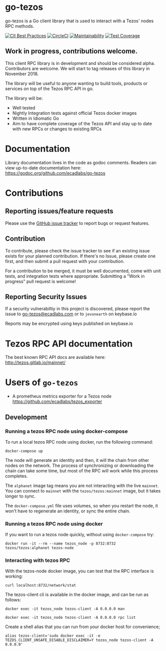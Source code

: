 # go-tezos

go-tezos is a Go client library that is used to interact with a Tezos' nodes
RPC methods.

[![CII Best Practices](https://bestpractices.coreinfrastructure.org/projects/2349/badge)](https://bestpractices.coreinfrastructure.org/projects/2349)
[![CircleCI](https://circleci.com/gh/ecadlabs/go-tezos/tree/master.svg?style=svg)](https://circleci.com/gh/ecadlabs/go-tezos/tree/master)
[![Maintainability](https://api.codeclimate.com/v1/badges/b4e610a400c496532cd3/maintainability)](https://codeclimate.com/github/ecadlabs/go-tezos/maintainability)
[![Test Coverage](https://api.codeclimate.com/v1/badges/b4e610a400c496532cd3/test_coverage)](https://codeclimate.com/github/ecadlabs/go-tezos/test_coverage)


## Work in progress, contributions welcome.

This client RPC library is in development and should be considered alpha.
Contributors are welcome. We will start to tag releases of this library in
November 2018.

The library will be useful to anyone wanting to build tools, products or
services on top of the Tezos RPC API in go.

The library will be:

* Well tested
* Nightly Integration tests against official Tezos docker images
* Written in Idiomatic Go
* Aim to have complete coverage of the Tezos API and stay up to date with new
  RPCs or changes to existing RPCs

# Documentation

Library documentation lives in the code as godoc comments. Readers can view
up-to-date documentation here: https://godoc.org/github.com/ecadlabs/go-tezos

# Contributions

## Reporting issues/feature requests

Please use the [GitHub issue
tracker](https://github.com/ecadlabs/go-tezos/issues) to report bugs or request
features.

## Contribution

To contribute, please check the issue tracker to see if an existing issue
exists for your planned contribution. If there's no Issue, please create one
first, and then submit a pull request with your contribution. 

For a contribution to be merged, it must be well documented, come with unit
tests, and integration tests where appropriate. Submitting a "Work in progress"
pull request is welcome!

## Reporting Security Issues

If a security vulnerabiltiy in this project is discovered, please report the
issue to go-tezos@ecadlabs.com or to `jevonearth` on keybase.io

Reports may be encrypted using keys published on keybase.io

# Tezos RPC API documentation

The best known RPC API docs are available here: http://tezos.gitlab.io/mainnet/

# Users of `go-tezos`

* A prometheus metrics exporter for a Tezos node https://github.com/ecadlabs/tezos_exporter

## Development

### Running a tezos RPC node using docker-compose

To run a local tezos RPC node using docker, run the following command:

`docker-compose up`

The node will generate an identity and then, it will the chain from other nodes
on the network. The process of synchronizing or downloading the chain can take
some time, but most of the RPC will work while this process completes.

The `alphanet` image tag means you are not interacting with the live `mainnet`.
You can connect to `mainnet` with the `tezos/tezos:mainnet` image, but it takes
longer to sync.

The `docker-compose.yml` file uses volumes, so when you restart the node, it
won't have to regenerate an identity, or sync the entire chain.

### Running a tezos RPC node using docker

If you want to run a tezos node quickly, without using `docker-compose` try:

`docker run -it --rm --name tezos_node -p 8732:8732 tezos/tezos:alphanet tezos-node`

### Interacting with tezos RPC

With the tezos-node docker image, you can test that the RPC interface is
working:

`curl localhost:8732/network/stat`

The tezos-client cli is available in the docker image, and can be run as
follows:

`docker exec -it tezos_node tezos-client -A 0.0.0.0 man`

`docker exec -it tezos_node tezos-client -A 0.0.0.0 rpc list`

Create a shell alias that you can run from your docker host for convenience;

`alias tezos-client='sudo docker exec -it -e TEZOS_CLIENT_UNSAFE_DISABLE_DISCLAIMER=Y tezos_node tezos-client -A 0.0.0.0'`
